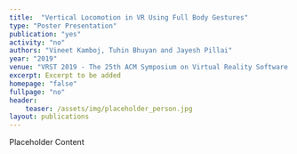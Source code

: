 ```yaml
---
title:  "Vertical Locomotion in VR Using Full Body Gestures"
type: "Poster Presentation"
publication: "yes"
activity: "no"
authors: "Vineet Kamboj, Tuhin Bhuyan and Jayesh Pillai"
year: "2019"
venue: "VRST 2019 - The 25th ACM Symposium on Virtual Reality Software and Technology, Sydney, Australia"
excerpt: Excerpt to be added
homepage: "false"
fullpage: "no"
header:
    teaser: /assets/img/placeholder_person.jpg
layout: publications    
---
```


Placeholder Content